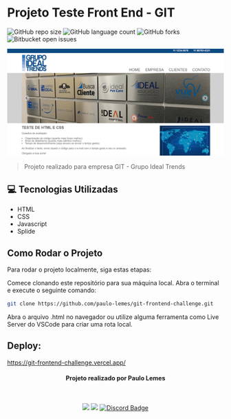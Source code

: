 # Projeto Teste Front End - GIT

![GitHub repo size](https://img.shields.io/github/repo-size/paulo-lemes/git-frontend-challenge?style=for-the-badge)
![GitHub language count](https://img.shields.io/github/languages/count/paulo-lemes/git-frontend-challenge?style=for-the-badge)
![GitHub forks](https://img.shields.io/github/forks/paulo-lemes/git-frontend-challenge?style=for-the-badge)
![Bitbucket open issues](https://img.shields.io/bitbucket/issues/paulo-lemes/git-frontend-challenge?style=for-the-badge)

<a href="https://git-frontend-challenge.vercel.app/"><img src="./demo-git-website.png" alt="Visualização do site Teste Front End - GIT" border="0" /></a>

> Projeto realizado para empresa GIT - Grupo Ideal Trends

## 💻 Tecnologias Utilizadas

- HTML
- CSS
- Javascript
- Splide

## Como Rodar o Projeto

Para rodar o projeto localmente, siga estas etapas:

Comece clonando este repositório para sua máquina local. Abra o terminal e execute o seguinte comando:

```bash
git clone https://github.com/paulo-lemes/git-frontend-challenge.git
```

Abra o arquivo .html no navegador ou utilize alguma ferramenta como Live Server do VSCode para criar uma rota local.

## Deploy:

https://git-frontend-challenge.vercel.app/

<div id="header" align="center">
 
 
#### Projeto realizado por Paulo Lemes
<br/>
 
  <a href="https://www.linkedin.com/in/-paulolemes/" target="_blank"><img src="https://img.shields.io/badge/-LinkedIn-%230077B5?style=for-the-badge&logo=linkedin&logoColor=white" target="_blank"></a> 
  <a href = "mailto:paulo-lemes@live.com"><img src="https://img.shields.io/badge/-Email-%23333?style=for-the-badge&logo=gmail&logoColor=white" target="_blank"></a>
   <a href="https://discordapp.com/users/430034249656172555" target="_blank">
  <img src="https://img.shields.io/badge/Discord-7289DA?style=for-the-badge&logo=discord&logoColor=white" alt="Discord Badge" width="">
</a>

</div>
